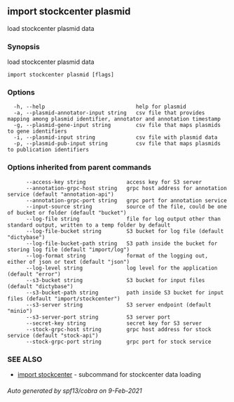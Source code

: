 ## import stockcenter plasmid

load stockcenter plasmid data

### Synopsis

load stockcenter plasmid data

```
import stockcenter plasmid [flags]
```

### Options

```
  -h, --help                             help for plasmid
  -a, --plasmid-annotator-input string   csv file that provides mapping among plasmid identifier, annotator and annotation timestamp
  -g, --plasmid-gene-input string        csv file that maps plasmids to gene identifiers
  -i, --plasmid-input string             csv file with plasmid data
  -p, --plasmid-pub-input string         csv file that maps plasmids to publication identifiers
```

### Options inherited from parent commands

```
      --access-key string             access key for S3 server
      --annotation-grpc-host string   grpc host address for annotation service (default "annotation-api")
      --annotation-grpc-port string   grpc port for annotation service
      --input-source string           source of the file, could be one of bucket or folder (default "bucket")
      --log-file string               file for log output other than standard output, written to a temp folder by default
      --log-file-bucket string        S3 bucket for log file (default "dictybase")
      --log-file-bucket-path string   S3 path inside the bucket for storing log file (default "import/log")
      --log-format string             format of the logging out, either of json or text (default "json")
      --log-level string              log level for the application (default "error")
      --s3-bucket string              S3 bucket for input files (default "dictybase")
      --s3-bucket-path string         path inside S3 bucket for input files (default "import/stockcenter")
      --s3-server string              S3 server endpoint (default "minio")
      --s3-server-port string         S3 server port
      --secret-key string             secret key for S3 server
      --stock-grpc-host string        grpc host address for stock service (default "stock-api")
      --stock-grpc-port string        grpc port for stock service
```

### SEE ALSO

* [import stockcenter](import_stockcenter.md)	 - subcommand for stockcenter data loading

###### Auto generated by spf13/cobra on 9-Feb-2021
